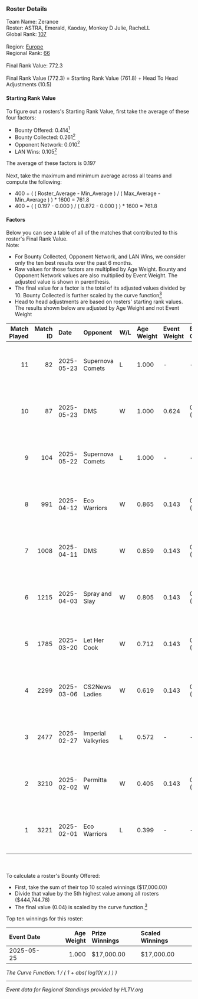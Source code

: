 ### Roster Details<br />
Team Name: Zerance<br />
Roster: ASTRA, Emerald, Kaoday, Monkey D Julie, RacheLL<br />
Global Rank: [107](../../standings_global_2025_06_02.md)<br />
<br />
Region: [Europe]( ../../standings_europe_2025_06_02.md)<br />
Regional Rank: [66]( ../../standings_europe_2025_06_02.md)<br />
<br />
Final Rank Value:  772.3<br />
<br />
Final Rank Value (772.3) = Starting Rank Value (761.8) + Head To Head Adjustments (10.5)<br />

#### Starting Rank Value<br />
To figure out a rosters's Starting Rank Value, first take the average of these four factors:<br />
- Bounty Offered: 0.414[<sup>1</sup>](#table2)
- Bounty Collected: 0.261[<sup>2</sup>](#table1)
- Opponent Network: 0.010[<sup>2</sup>](#table1)
- LAN Wins: 0.105[<sup>2</sup>](#table1)

The average of these factors is 0.197<br />
<br />
Next, take the maximum and minimum average across all teams and compute the following:<br />
- 400 + ( ( Roster_Average - Min_Average ) / ( Max_Average - Min_Average ) ) * 1600 = 761.8
- 400 + ( ( 0.197 - 0.000 ) / ( 0.872 - 0.000 ) ) * 1600 = 761.8


#### Factors<br />
Below you can see a table of all of the matches that contributed to this roster's Final Rank Value.<br />
Note:<br />

- For Bounty Collected, Opponent Network, and LAN Wins, we consider only the ten best results over the past 6 months.
- Raw values for those factors are multiplied by Age Weight. Bounty and Opponent Network values are also multiplied by Event Weight. The adjusted value is shown in parenthesis.
- The final value for a factor is the total of its adjusted values divided by 10. Bounty Collected is further scaled by the curve function[<sup>3</sup>](#curveFunction)
- Head to head adjustments are based on rosters' starting rank values. The results shown below are adjusted by Age Weight and not Event Weight
<span id="table1"></span><br />


| Match Played | Match ID | Date       | Opponent           | W/L | Age Weight | Event Weight | Bounty Collected | Opponent Network | LAN Wins  | H2H Adj. | Roster                                          |
| -: | -: | :- | :- | :- | :- | :- | :- | :- | :- | -: | :- |
|           11 |       82 | 2025-05-23 | Supernova Comets   | L   | 1.000      | -            | -                | -                | -         |   -12.88 | ASTRA, Emerald, Kaoday, Monkey D Julie, RacheLL |
|           10 |       87 | 2025-05-23 | DMS                | W   | 1.000      | 0.624        | 0.018 (0.011)    | 0.088 (0.055)    | 1 (1.000) |    10.39 | ASTRA, Emerald, Kaoday, Monkey D Julie, RacheLL |
|            9 |      104 | 2025-05-22 | Supernova Comets   | L   | 1.000      | -            | -                | -                | -         |   -13.20 | ASTRA, Emerald, Kaoday, Monkey D Julie, RacheLL |
|            8 |      991 | 2025-04-12 | Eco Warriors       | W   | 0.865      | 0.143        | 0.003 (0.000)    | 0.137 (0.017)    | 0 (0.000) |     9.94 | ASTRA, Emerald, Kaoday, Monkey D Julie, RacheLL |
|            7 |     1008 | 2025-04-11 | DMS                | W   | 0.859      | 0.143        | 0.018 (0.002)    | 0.088 (0.011)    | 0 (0.000) |     9.17 | ASTRA, Emerald, Kaoday, Monkey D Julie, RacheLL |
|            6 |     1215 | 2025-04-03 | Spray and Slay     | W   | 0.805      | 0.143        | 0.002 (0.000)    | 0.041 (0.005)    | 0 (0.000) |     7.27 | ASTRA, Emerald, Kaoday, Monkey D Julie, RacheLL |
|            5 |     1785 | 2025-03-20 | Let Her Cook       | W   | 0.712      | 0.143        | 0.003 (0.000)    | 0.067 (0.007)    | 0 (0.000) |     6.61 | ASTRA, Emerald, Kaoday, Monkey D Julie, RacheLL |
|            4 |     2299 | 2025-03-06 | CS2News Ladies     | W   | 0.619      | 0.143        | 0.002 (0.000)    | 0.047 (0.004)    | 0 (0.000) |     6.16 | ASTRA, Emerald, Kaoday, Monkey D Julie, RacheLL |
|            3 |     2477 | 2025-02-27 | Imperial Valkyries | L   | 0.572      | -            | -                | -                | -         |    -6.32 | ASTRA, Emerald, Kaoday, Monkey D Julie, RacheLL |
|            2 |     3210 | 2025-02-02 | Permitta W         | W   | 0.405      | 0.143        | 0.000 (0.000)    | 0.000 (0.000)    | 0 (0.000) |     1.52 | ASTRA, Emerald, Kaoday, Monkey D Julie, RacheLL |
|            1 |     3221 | 2025-02-01 | Eco Warriors       | L   | 0.399      | -            | -                | -                | -         |    -8.14 | ASTRA, Emerald, Kaoday, Monkey D Julie, RacheLL |

<br />
<span id="table2"></span><br />
To calculate a roster's Bounty Offered:<br />

- First, take the sum of their top 10 scaled winnings ($17,000.00)
- Divide that value by the 5th highest value among all rosters ($444,744.78)
- The final value (0.04) is scaled by the curve function.[<sup>3</sup>](#curveFunction)

Top ten winnings for this roster:<br />

| Event Date | Age Weight | Prize Winnings | Scaled Winnings |
| :- | -: | :- | :- |
| 2025-05-25 |      1.000 | $17,000.00     | $17,000.00      |


<span id="curveFunction"></span>_The Curve Function: 1 / ( 1 + abs( log10( x ) ) )_<br />

---
_Event data for Regional Standings provided by HLTV.org_<br />
